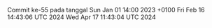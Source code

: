Commit ke-55 pada tanggal Sun Jan 01 14:00 2023 +0100
Fri Feb 16 14:43:06 UTC 2024
Wed Apr 17 11:43:04 UTC 2024

